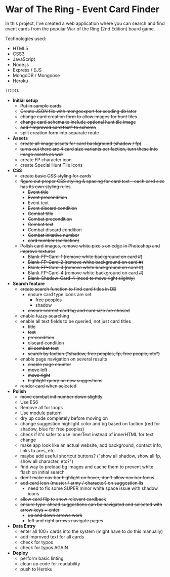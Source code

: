 # War of The Ring - Event Card Finder

In this project, I've created a web application where you can search and find event cards from the popular War of the Ring (2nd Edition) board game.

Technologies used:
* HTML5
* CSS3
* JavaScript
* Node.js
* Express / EJS
* MongoDB / Mongoose
* Heroku

TODO:
* __Initial setup__
	* ~~Put in sample cards~~
	* ~~Create JSON file with mongoexport for seeding db later~~
	* ~~change card creation form to allow images for hunt tiles~~
	* ~~change card schema to include optional hunt tile image~~
	* ~~add "improved card text" to schema~~
	* ~~split creation form into separate route~~
* __Assets__
	* ~~create all image assets for card background (shadow / fp)~~
	* ~~turns out there are 4 card size variants per faction, turn these into image assets as well~~
	* create FP character icon
	* create Special Hunt Tile icons
* __CSS__
	* ~~create basic CSS styling for cards~~
	* ~~figure out proper CSS styling & spacing for card text - each card size has its own styling rules~~
		* ~~Event title~~
		* ~~Event precondition~~
		* ~~Event text~~
		* ~~Event discard condition~~
		* ~~Combat title~~
		* ~~Combat precondition~~
		* ~~Combat text~~
		* ~~Combat discard condition~~
		* ~~Combat initative number~~
		* ~~card number (collection)~~
	* ~~Polish card images, remove white pixels on edge in Photoshop and improve textures~~
		* ~~Blank-FP-Card-1 (remove white background on card #)~~
		* ~~Blank-FP-Card-2 (remove white background on card #)~~
		* ~~Blank-FP-Card-3 (remove white background on card #)~~
		* ~~Blank-FP-Card-4 (remove white background on card #)~~
		* ~~Blank-Shadow-Card-4 (need to move right slightly)~~
* __Search feature__
	* ~~create search function to find card titles in DB~~
		* ensure card type icons are set
			* ~~free peoples~~
			* shadow
		* ~~ensure correct card bg and card size are chosed~~
	* ~~enable fuzzy searching~~
	* enable all text fields to be queried, not just card titles
		* ~~title~~
		* ~~text~~
		* ~~precondition~~
		* ~~discard condition~~
		* ~~all combat text~~
		* ~~search by faction ("shadow, free peoples, fp, free people, etc")~~
	* enable page navigation on several results
		* ~~enable page counter~~
		* ~~move left~~
		* ~~move right~~
		* ~~highlight query on new suggestions~~
	* ~~render card when selected~~
* __Polish__
	* ~~move combat init number down slightly~~
	* Use ES6
	* Remove all for loops
	* Use module pattern
	* dry up code completely before moving on
	* change suggestion highlight color and bg based on faction (red for shadow, blue for free peoples)
	* check if it's safer to use innerText instead of innerHTML for text change
	* make app look like an actual website, add background, contact info, links to ares, etc
	* maybe add useful shortcut buttons? ("show all shadow, show all fp, show all character, etc?")
	* find way to preload bg images and cache them to prevent white flash on initial search
	* ~~don't make nav bar highlight on hover, don't allow nav bar focus~~
	* ~~add card icon (muster / army / character) on suggestion lis~~
		* need to fix some SUPER minor white space issue with shadow icons
	* ~~allow card flip to show relevant cardback~~
	* ~~ensure type-ahead suggestions can be navigated and selected with arrow keys + enter~~
		* ~~up and down arrows work~~
		* ~~left and right arrows navigate pages~~
* __Data Entry__
	* enter all 100+ cards into the system (might have to do this manually)
	* add improved text for all cards
	* check for typos
	* check for typos AGAIN
* __Deploy__
	* perform basic linting
	* clean up code for readability
	* push to Heroku